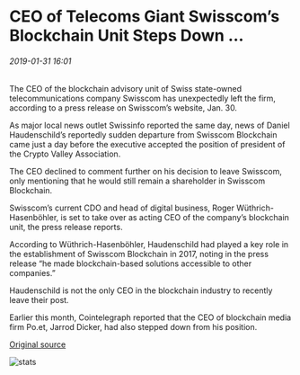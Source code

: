# CEO of Telecoms Giant Swisscom’s Blockchain Unit Steps Down ...

###### 2019-01-31 16:01

The CEO of the blockchain advisory unit of Swiss state-owned telecommunications company Swisscom has unexpectedly left the firm, according to a press release on Swisscom’s website, Jan. 30.

As major local news outlet Swissinfo reported the same day, news of Daniel Haudenschild’s reportedly sudden departure from Swisscom Blockchain came just a day before the executive accepted the position of president of the Crypto Valley Association.

The CEO declined to comment further on his decision to leave Swisscom, only mentioning that he would still remain a shareholder in Swisscom Blockchain.

Swisscom’s current CDO and head of digital business, Roger Wüthrich-Hasenböhler, is set to take over as acting CEO of the company’s blockchain unit, the press release reports.

According to Wüthrich-Hasenböhler, Haudenschild had played a key role in the establishment of Swisscom Blockchain in 2017, noting in the press release “he made blockchain-based solutions accessible to other companies.”

Haudenschild is not the only CEO in the blockchain industry to recently leave their post.

Earlier this month, Cointelegraph reported that the CEO of blockchain media firm Po.et, Jarrod Dicker, had also stepped down from his position.

[Original source](https://cointelegraph.com/news/ceo-of-telecoms-giant-swisscoms-blockchain-unit-steps-down)

![stats](https://c.statcounter.com/11760860/0/a89fa40b/1/ "stats")
